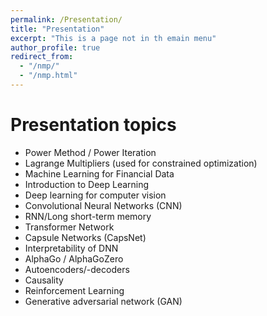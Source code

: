 ```yaml
---
permalink: /Presentation/
title: "Presentation"
excerpt: "This is a page not in th emain menu"
author_profile: true
redirect_from: 
  - "/nmp/"
  - "/nmp.html"
---
```


Presentation topics
======
- Power Method / Power Iteration
- Lagrange Multipliers (used for constrained optimization)
- Machine Learning for Financial Data
- Introduction to Deep Learning
- Deep learning for computer vision
- Convolutional Neural Networks (CNN)
- RNN/Long short-term memory 
- Transformer Network
- Capsule Networks (CapsNet)
- Interpretability of DNN
- AlphaGo / AlphaGoZero
- Autoencoders/-decoders
- Causality
- Reinforcement Learning
- Generative adversarial network (GAN)
